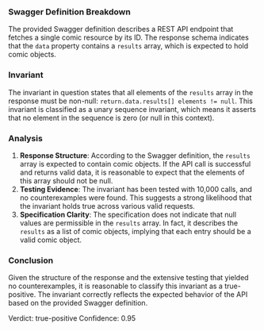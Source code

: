### Swagger Definition Breakdown
The provided Swagger definition describes a REST API endpoint that fetches a single comic resource by its ID. The response schema indicates that the `data` property contains a `results` array, which is expected to hold comic objects.

### Invariant
The invariant in question states that all elements of the `results` array in the response must be non-null: `return.data.results[] elements != null`. This invariant is classified as a unary sequence invariant, which means it asserts that no element in the sequence is zero (or null in this context).

### Analysis
1. **Response Structure**: According to the Swagger definition, the `results` array is expected to contain comic objects. If the API call is successful and returns valid data, it is reasonable to expect that the elements of this array should not be null.
2. **Testing Evidence**: The invariant has been tested with 10,000 calls, and no counterexamples were found. This suggests a strong likelihood that the invariant holds true across various valid requests.
3. **Specification Clarity**: The specification does not indicate that null values are permissible in the `results` array. In fact, it describes the `results` as a list of comic objects, implying that each entry should be a valid comic object.

### Conclusion
Given the structure of the response and the extensive testing that yielded no counterexamples, it is reasonable to classify this invariant as a true-positive. The invariant correctly reflects the expected behavior of the API based on the provided Swagger definition.

Verdict: true-positive
Confidence: 0.95
